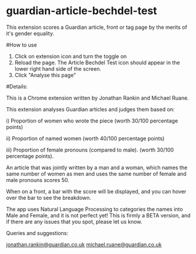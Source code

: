 
# guardian-article-bechdel-test

This extension scores a Guardian article, front or tag page by the merits of it's gender equality.

#How to use

1) Click on extension icon and turn the toggle on
2) Reload the page. The Article Bechdel Test icon should appear in the lower right hand side of the screen.
3) Click "Analyse this page"

#Details:

This is a Chrome extension written by Jonathan Rankin and Michael Ruane.

This extension analyses Guardian articles and judges them based on:

i) Proportion of women who wrote the piece (worth 30/100 percentage points)

ii) Proportion of named women (worth 40/100 percentage points)

iii) Proportion of female pronouns (compared to male). (worth 30/100 percentage points).

An article that was jointly written by a man and a woman, which names the same number of women as men and uses the same number of
female and male pronouns scores 50. 

When on a front, a bar with the score will be displayed, and you can hover over the bar to see the breakdown.

The app uses Natural Language Processing to categories the names into Male and Female, and it is not perfect yet! This is firmly a BETA version, and if there are any issues that you spot, please let us know. 

Queries and suggestions: 

jonathan.rankin@guardian.co.uk
michael.ruane@guardian.co.uk
